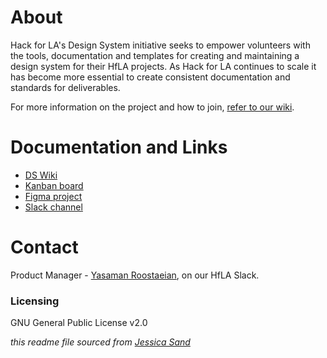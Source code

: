 # About

Hack for LA's Design System initiative seeks  to empower volunteers with the tools, documentation and templates for creating and maintaining a design system for their HfLA projects.  As Hack for LA continues to scale it has become more essential to create consistent documentation and standards for deliverables. 

For more information on the project and how to join, [refer to our wiki](https://github.com/hackforla/design-systems/wiki).

# Documentation and Links

- [DS Wiki](https://github.com/hackforla/design-systems/wiki)
- [Kanban board](https://github.com/hackforla/design-systems/projects/1)
- [Figma project](https://www.figma.com/files/project/39879901/Team-project?fuid=865434236598798678)
- [Slack channel](https://hackforla.slack.com/archives/CH2U1CB9Q)

# Contact

Product Manager - [Yasaman Roostaeian](https://www.linkedin.com/in/yasaman-roostaeian/), on our HfLA Slack.

### Licensing

GNU General Public License v2.0

_this readme file sourced from [Jessica Sand](http://jessicasand.com/other-stuff/just-enough-docs/)_

